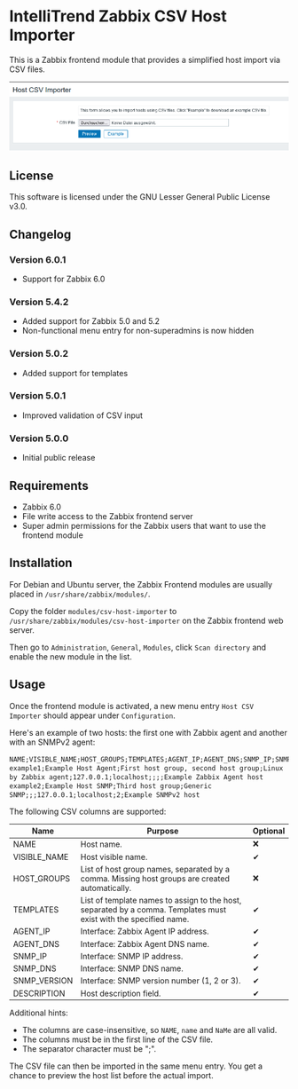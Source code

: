 # IntelliTrend Zabbix CSV Host Importer

This is a Zabbix frontend module that provides a simplified host import via CSV files.

![csv-host-importer](./images/csv-host-importer.png)

## License

This software is licensed under the GNU Lesser General Public License v3.0.

## Changelog

### Version 6.0.1

* Support for Zabbix 6.0

### Version 5.4.2

* Added support for Zabbix 5.0 and 5.2
* Non-functional menu entry for non-superadmins is now hidden

### Version 5.0.2

* Added support for templates

### Version 5.0.1

* Improved validation of CSV input

### Version 5.0.0

* Initial public release

## Requirements

- Zabbix 6.0
- File write access to the Zabbix frontend server
- Super admin permissions for the Zabbix users that want to use the frontend module

## Installation

For Debian and Ubuntu server, the Zabbix Frontend modules are usually placed in ``/usr/share/zabbix/modules/``.

Copy the folder `modules/csv-host-importer` to `/usr/share/zabbix/modules/csv-host-importer` on the Zabbix frontend web server.

Then go to `Administration`, `General`, `Modules`, click `Scan directory` and enable the new module in the list.

## Usage

Once the frontend module is activated, a new menu entry `Host CSV Importer` should appear under `Configuration`.

Here's an example of two hosts: the first one with Zabbix agent and another with an SNMPv2 agent:
```
NAME;VISIBLE_NAME;HOST_GROUPS;TEMPLATES;AGENT_IP;AGENT_DNS;SNMP_IP;SNMP_DNS;SNMP_VERSION;DESCRIPTION
example1;Example Host Agent;First host group, second host group;Linux by Zabbix agent;127.0.0.1;localhost;;;;Example Zabbix Agent host
example2;Example Host SNMP;Third host group;Generic SNMP;;;127.0.0.1;localhost;2;Example SNMPv2 host
```

The following CSV columns are supported:

| Name         | Purpose                                                      | Optional |
| ------------ | ------------------------------------------------------------ | -------- |
| NAME         | Host name.                                                   | ❌        |
| VISIBLE_NAME | Host visible name.                                           | ✔        |
| HOST_GROUPS  | List of host group names, separated by a comma. Missing host groups are created automatically. | ❌        |
| TEMPLATES    | List of template names to assign to the host, separated by a comma. Templates must exist with the specified name. | ✔        |
| AGENT_IP     | Interface: Zabbix Agent IP address.                          | ✔        |
| AGENT_DNS    | Interface: Zabbix Agent DNS name.                            | ✔        |
| SNMP_IP      | Interface: SNMP IP address.                                  | ✔        |
| SNMP_DNS     | Interface: SNMP DNS name.                                    | ✔        |
| SNMP_VERSION | Interface: SNMP version number (1, 2 or 3).                  | ✔        |
| DESCRIPTION  | Host description field.                                      | ✔        |

Additional hints:

* The columns are case-insensitive, so ``NAME``, ``name`` and ``NaMe`` are all valid.
* The columns must be in the first line of the CSV file.
* The separator character must be ";".

The CSV file can then be imported in the same menu entry. You get a chance to preview the host list before the actual import.

